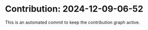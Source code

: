 # Contribution: 2024-12-09-06-52
This is an automated commit to keep the contribution graph active.
